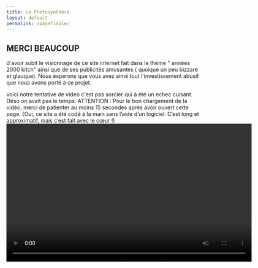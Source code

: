 ```yaml
---
title: La Photosynthèse
layout: default
permalink: /pagefinale/
---
```

## MERCI BEAUCOUP
d'avoir subit le visionnage de ce site internet fait dans le thème " années 2000 kitch" ainsi que de ses publicités amusantes ( quoique un peu bizzare et glauque). 
Nous éspérons que vous avez aimé tout l'investissement abusif que nous avons porté à ce projet. 

voici notre tentative de video c'est pas sorcier qui à été un echec cuisant. Déso on avait pas le temps: 
ATTENTION : Pour le bon chargement de la vidéo, merci de patienter au moins 15 secondes après avoir ouvert cette page. (Oui, ce site a été codé à la main sans l’aide d’un logiciel. C’est long et approximatif, mais c’est fait avec le cœur !)
<video width="640" height="360" controls preload="auto">
  <source src="/laphotosyntheseSVT/cpassorcier.mp4" type="video/mp4">
  Ton navigateur ne supporte pas la lecture de vidéos.
</video>
